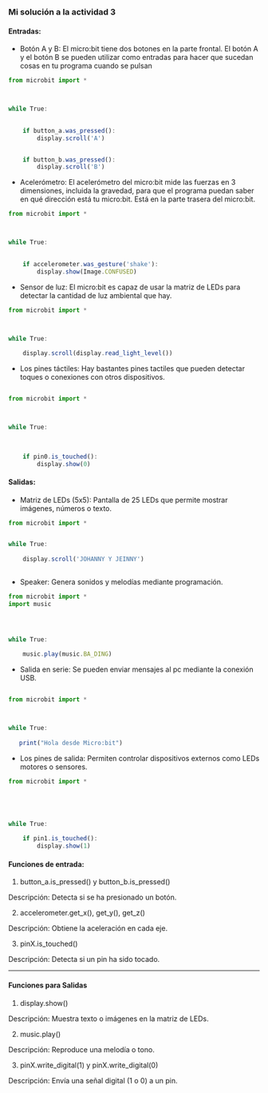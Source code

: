 <!-- Explorando el Micro:bit y Micropython
Enunciado: investiga las características del micro:bit y las funciones básicas de Micropython para controlarlo. Consulta en los recursos.

Recursos:

Características del micro:bit
Referencia
Entrega: en tu bitácora indica

Al menos 4 entradas y 4 salidas del micro:bit con su descripción.
Descripción de al menos 3 funciones de Micropython para entradas y 3 para salidas, con ejemplos de código sencillos. -->

### Mi solución a la actividad 3

#### Entradas:

- Botón A y B: El micro:bit tiene dos botones en la parte frontal. El botón A y el botón B se pueden utilizar como entradas para hacer que sucedan cosas en tu programa cuando se pulsan

``` js
from microbit import *



while True:
    

    if button_a.was_pressed():
        display.scroll('A')


    if button_b.was_pressed():
        display.scroll('B')

```

- Acelerómetro: El acelerómetro del micro:bit mide las fuerzas en 3 dimensiones, incluida la gravedad, para que el programa puedan saber en qué dirección está tu micro:bit. Está en la parte trasera del micro:bit.

``` js
from microbit import *



while True:
    

    if accelerometer.was_gesture('shake'):
        display.show(Image.CONFUSED)
```

- Sensor de luz: El micro:bit es capaz de usar la matriz de LEDs para detectar la cantidad de luz ambiental que hay.

``` js
from microbit import *



while True:
    
    display.scroll(display.read_light_level())

```
- Los pines táctiles: Hay bastantes pines tactiles que pueden detectar toques o conexiones con otros dispositivos.

``` js

from microbit import *



while True:
    
  

    if pin0.is_touched():
        display.show(0)
```

#### Salidas:

- Matriz de LEDs (5x5): Pantalla de 25 LEDs que permite mostrar imágenes, números o texto.

``` js
from microbit import *


while True:
    
    display.scroll('JOHANNY Y JEINNY')    
   
```

- Speaker: Genera sonidos y melodías mediante programación.

``` js
from microbit import *
import music




while True:
    
    music.play(music.BA_DING)
```

- Salida en serie: Se pueden enviar mensajes al pc mediante la conexión USB.

``` js

from microbit import *



while True:
    
   print("Hola desde Micro:bit")
```
- Los pines de salida: Permiten controlar dispositivos externos como LEDs motores o sensores.

``` js
from microbit import *





while True:
    
    if pin1.is_touched():
        display.show(1)
```

#### Funciones de entrada:


1. button_a.is_pressed() y button_b.is_pressed()

Descripción: Detecta si se ha presionado un botón.



2. accelerometer.get_x(), get_y(), get_z()

Descripción: Obtiene la aceleración en cada eje.



3. pinX.is_touched()

Descripción: Detecta si un pin ha sido tocado.





---

#### Funciones para Salidas

1. display.show()

Descripción: Muestra texto o imágenes en la matriz de LEDs.



2. music.play()

Descripción: Reproduce una melodía o tono.



3. pinX.write_digital(1) y pinX.write_digital(0)

Descripción: Envía una señal digital (1 o 0) a un pin.
